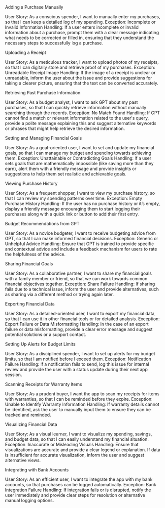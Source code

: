 Adding a Purchase Manually

User Story: As a conscious spender, I want to manually enter my purchases, so that I can keep a detailed log of my spending.
Exception: Incomplete or Invalid Information
Handling: If a user enters incomplete or invalid information about a purchase, prompt them with a clear message indicating what needs to be corrected or filled in, ensuring that they understand the necessary steps to successfully log a purchase.

Uploading a Receipt

User Story: As a meticulous tracker, I want to upload photos of my receipts, so that I can digitally store and retrieve proof of my purchases.
Exception: Unreadable Receipt Image
Handling: If the image of a receipt is unclear or unreadable, inform the user about the issue and provide suggestions for taking a clearer picture, ensuring that the text can be converted accurately.

Retrieving Past Purchase Information

User Story: As a budget analyst, I want to ask GPT about my past purchases, so that I can quickly retrieve information without manually searching through the records.
Exception: No Match Found
Handling: If GPT cannot find a match or relevant information related to the user's query, provide a polite message explaining this and suggest alternative keywords or phrases that might help retrieve the desired information.

Setting and Managing Financial Goals

User Story: As a goal-oriented user, I want to set and update my financial goals, so that I can manage my budget and spending towards achieving them.
Exception: Unattainable or Contradicting Goals
Handling: If a user sets goals that are mathematically impossible (like saving more than they earn), alert them with a friendly message and provide insights or suggestions to help them set realistic and achievable goals.

Viewing Purchase History

User Story: As a frequent shopper, I want to view my purchase history, so that I can review my spending patterns over time.
Exception: Empty Purchase History
Handling: If the user has no purchase history or it’s empty, display a friendly message encouraging them to start logging their purchases along with a quick link or button to add their first entry.

Budget Recommendations from GPT

User Story: As a novice budgeter, I want to receive budgeting advice from GPT, so that I can make informed financial decisions.
Exception: Generic or Unhelpful Advice
Handling: Ensure that GPT is trained to provide specific and contextual advice and include a feedback mechanism for users to rate the helpfulness of the advice.

Sharing Financial Goals

User Story: As a collaborative partner, I want to share my financial goals with a family member or friend, so that we can work towards common financial objectives together.
Exception: Share Failure
Handling: If sharing fails due to a technical issue, inform the user and provide alternatives, such as sharing via a different method or trying again later.

Exporting Financial Data

User Story: As a detailed-oriented user, I want to export my financial data, so that I can use it in other financial tools or for detailed analysis.
Exception: Export Failure or Data Misformatting
Handling: In the case of an export failure or data misformatting, provide a clear error message and suggest potential solutions or a support contact.

Setting Up Alerts for Budget Limits

User Story: As a disciplined spender, I want to set up alerts for my budget limits, so that I am notified before I exceed them.
Exception: Notification Failure
Handling: If a notification fails to send, log this issue for internal review and provide the user with a status update during their next app session.

Scanning Receipts for Warranty Items

User Story: As a prudent buyer, I want the app to scan my receipts for items with warranties, so that I can be reminded before they expire.
Exception: Unable to Identify Warranty Information
Handling: If warranty details cannot be identified, ask the user to manually input them to ensure they can be tracked and reminded.

Visualizing Financial Data

User Story: As a visual learner, I want to visualize my spending, savings, and budget data, so that I can easily understand my financial situation.
Exception: Inaccurate or Misleading Visuals
Handling: Ensure that visualizations are accurate and provide a clear legend or explanation. If data is insufficient for accurate visualization, inform the user and suggest alternative views.

Integrating with Bank Accounts

User Story: As an efficient user, I want to integrate the app with my bank accounts, so that purchases can be logged automatically.
Exception: Bank Integration Failure
Handling: If integration fails or is disrupted, notify the user immediately and provide clear steps for resolution or alternative manual logging options.

